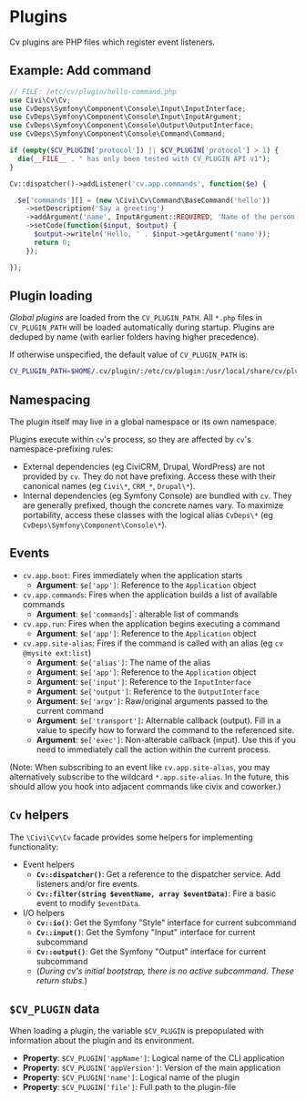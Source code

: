 # Plugins

Cv plugins are PHP files which register event listeners.

## Example: Add command

```php
// FILE: /etc/cv/plugin/hello-command.php
use Civi\Cv\Cv;
use CvDeps\Symfony\Component\Console\Input\InputInterface;
use CvDeps\Symfony\Component\Console\Input\InputArgument;
use CvDeps\Symfony\Component\Console\Output\OutputInterface;
use CvDeps\Symfony\Component\Console\Command\Command;

if (empty($CV_PLUGIN['protocol']) || $CV_PLUGIN['protocol'] > 1) {
  die(__FILE__ . " has only been tested with CV_PLUGIN API v1");
}

Cv::dispatcher()->addListener('cv.app.commands', function($e) {

  $e['commands'][] = (new \Civi\Cv\Command\BaseCommand('hello'))
    ->setDescription('Say a greeting')
    ->addArgument('name', InputArgument::REQUIRED, 'Name of the person to greet')
    ->setCode(function($input, $output) {
      $output->writeln('Hello, ' . $input->getArgument('name'));
      return 0;
    });

});
```

## Plugin loading

*Global plugins* are loaded from the `CV_PLUGIN_PATH`.  All `*.php` files in
`CV_PLUGIN_PATH` will be loaded automatically during startup.  Plugins are
deduped by name (with earlier folders having higher precedence).

If otherwise unspecified, the default value of `CV_PLUGIN_PATH` is:

```bash
CV_PLUGIN_PATH=$HOME/.cv/plugin/:/etc/cv/plugin:/usr/local/share/cv/plugin:/usr/share/cv/plugin
```

<!--
Doesn't currently support project-specific plugins. This may be trickier.

After loading the global plugins, `cv` reads the the `cv.yml` and then loads any *local plugins* (i.e. *project-specific* plugins).

This sequencing meaning that some early events (e.g.  `cv.app.boot` or `cv.config.find`) are only available to *global plugins*.
-->

## Namespacing

The plugin itself may live in a global namespace or its own namespace.

Plugins execute within `cv`'s process, so they are affected by `cv`'s namespace-prefixing rules:

* External dependencies (eg CiviCRM, Drupal, WordPress) are not provided by `cv`. They do not have prefixing.
  Access these with their canonical names (eg `Civi\*`, `CRM_*`, `Drupal\*`).
* Internal dependencies (eg Symfony Console) are bundled with `cv`. They are generally prefixed, though the
  concrete names vary. To maximize portability, access these classes with the logical alias `CvDeps\*` (eg `CvDeps\Symfony\Component\Console\*`).

## Events

* `cv.app.boot`: Fires immediately when the application starts
   * __Argument__: `$e['app']`: Reference to the `Application` object
* `cv.app.commands`: Fires when the application builds a list of available commands
   * __Argument__: `$e['commands`]`: alterable list of commands
* `cv.app.run`: Fires when the application begins executing a command
   * __Argument__: `$e['app']`: Reference to the `Application` object
* `cv.app.site-alias`: Fires if the command is called with an alias (eg `cv @mysite ext:list`)
   * __Argument__: `$e['alias']`: The name of the alias
   * __Argument__: `$e['app']`: Reference to the `Application` object
   * __Argument__: `$e['input']`: Reference to the `InputInterface`
   * __Argument__: `$e['output']`: Reference to the `OutputInterface`
   * __Argument__: `$e['argv']`: Raw/original arguments passed to the current command
   * __Argument__: `$e['transport']`: Alternable callback (output). Fill in a value to specify how to forward the command to the referenced site.
   * __Argument__: `$e['exec']`: Non-alterable callback (input). Use this if you need to immediately call the action within the current process. 

(Note: When subscribing to an event like `cv.app.site-alias`, you may alternatively subscribe to the wildcard `*.app.site-alias`. In the future, this should allow you hook into adjacent commands like civix and coworker.)

## `Cv` helpers

The `\Civi\Cv\Cv` facade provides some helpers for implementing functionality:

* Event helpers
    * __`Cv::dispatcher()`__: Get a reference to the dispatcher service. Add listeners and/or fire events.
    * __`Cv::filter(string $eventName, array $eventData)`__: Fire a basic event to modify `$eventData`.
* I/O helpers
    * __`Cv::io()`__: Get the Symfony "Style" interface for current subcommand
    * __`Cv::input()`__: Get the Symfony "Input" interface for current subcommand
    * __`Cv::output()`__: Get the Symfony "Output" interface for current subcommand
    * (*During cv's initial bootstrap, there is no active subcommand. These return stubs.*)

## `$CV_PLUGIN` data

When loading a plugin, the variable `$CV_PLUGIN` is prepopulated with information about the plugin and its environment.

* __Property__: `$CV_PLUGIN['appName']`: Logical name of the CLI application
* __Property__: `$CV_PLUGIN['appVersion']`: Version of the main application
* __Property__: `$CV_PLUGIN['name']`: Logical name of the plugin
* __Property__: `$CV_PLUGIN['file']`: Full path to the plugin-file
